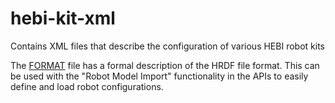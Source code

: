 # hebi-kit-xml
Contains XML files that describe the configuration of various HEBI robot kits

The [FORMAT](FORMAT.md) file has a formal description of the HRDF file format. This can be used with the "Robot Model Import" functionality in the APIs to easily define and load robot configurations.

